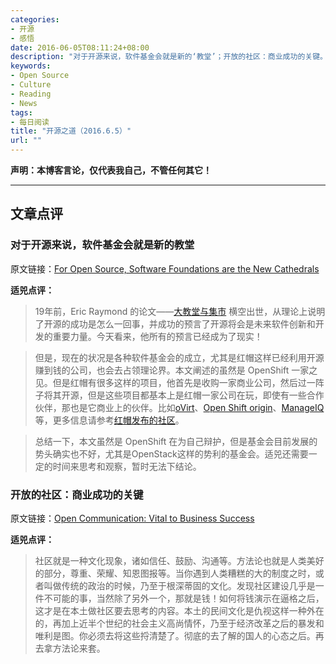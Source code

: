```yaml
---
categories:
- 开源
- 感悟
date: 2016-06-05T08:11:24+08:00
description: "对于开源来说，软件基金会就是新的‘教堂’；开放的社区：商业成功的关键。"
keywords:
- Open Source
- Culture
- Reading
- News
tags:
- 每日阅读
title: "开源之道（2016.6.5）"
url: ""
---
```

**声明：本博客言论，仅代表我自己，不管任何其它！**

---

## 文章点评

### 对于开源来说，软件基金会就是新的教堂

原文链接：[For Open Source, Software Foundations are the New Cathedrals](http://thenewstack.io/for-open-source-software-foundations-are-the-new-cathedrals/)

**适兕点评：**

> 19年前，Eric Raymond 的论文——[大教堂与集市](http://www.catb.org/esr/writings/cathedral-bazaar/cathedral-bazaar/index.html#catbmain) 横空出世，从理论上说明了开源的成功是怎么一回事，并成功的预言了开源将会是未来软件创新和开发的重要力量。今天看来，他所有的预言已经成为了现实！

> 但是，现在的状况是各种软件基金会的成立，尤其是红帽这样已经利用开源赚到钱的公司，也会去占领理论界。本文阐述的虽然是 OpenShift 一家之见。但是红帽有很多这样的项目，他首先是收购一家商业公司，然后过一阵子将其开源，但是这些项目都基本上是红帽一家公司在玩，即使有一些合作伙伴，那也是它商业上的伙伴。比如[oVirt](http://www.ovirt.org)、[Open Shift origin](https://github.com/openshift)、[ManageIQ](http://manageiq.org/)等，更多信息请参考[红帽发布的社区](https://www.redhat.com/en/open-source/communities)。

> 总结一下，本文虽然是 OpenShift 在为自己辩护，但是基金会目前发展的势头确实也不好，尤其是OpenStack这样的势利的基金会。适兕还需要一定的时间来思考和观察，暂时无法下结论。

### 开放的社区：商业成功的关键

原文链接：[Open Communication: Vital to Business Success](http://www.amanet.org/training/articles/Open-Communication-Vital-to-Business-Success.aspx)

**适兕点评：**

> 社区就是一种文化现象，诸如信任、鼓励、沟通等。方法论也就是人类美好的部分，尊重、荣耀、知恩图报等。当你遇到人类糟糕的大的制度之时，或者叫做传统的政治的时候，乃至于根深蒂固的文化。发现社区建设几乎是一件不可能的事，当然除了另外一个，那就是钱！如何将钱演示在逼格之后，这才是在本土做社区要去思考的内容。本土的民间文化是仇视这样一种外在的，再加上近半个世纪的社会主义高尚情怀，乃至于经济改革之后的暴发和唯利是图。你必须去将这些捋清楚了。彻底的去了解的国人的心态之后。再去拿方法论来套。
